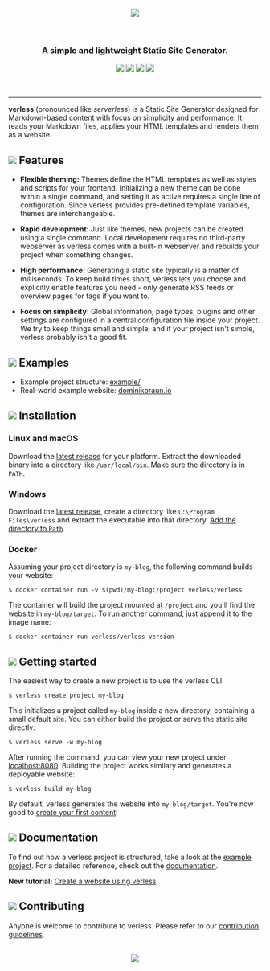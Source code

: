 <p align="center">
<br>
<br>
<br>
<img src="https://verless.dominikbraun.io/static/img/logo-github-v1.0.0.png">
<br>
<br>
<br>
</p>

<h3 align="center">A simple and lightweight Static Site Generator.</h3>

<p align="center">
<a href="https://circleci.com/gh/verless/verless"><img src="https://circleci.com/gh/verless/verless.svg?style=shield"></a>
<a href="https://www.codefactor.io/repository/github/verless/verless"><img src="https://www.codefactor.io/repository/github/verless/verless/badge" /></a>
<a href="https://github.com/verless/verless/releases"><img src="https://img.shields.io/github/v/release/verless/verless?sort=semver"></a>
<a href="LICENSE"><img src="https://img.shields.io/badge/license-Apache--2.0-brightgreen"></a>
<br>
<br>
<br>
</p>

---

**verless** (pronounced like _serverless_) is a Static Site Generator designed for Markdown-based content with focus on
simplicity and performance. It reads your Markdown files, applies your HTML templates and renders them as a website.

## <img src="https://verless.dominikbraun.io/static/img/list-icon-v1.0.0.png"> Features

* **Flexible theming:** Themes define the HTML templates as well as styles and scripts for your frontend. Initializing
a new theme can be done within a single command, and setting it as active requires a single line of configuration. Since
verless provides pre-defined template variables, themes are interchangeable.

* **Rapid development:** Just like themes, new projects can be created using a single command. Local development
requires no third-party webserver as verless comes with a built-in webserver and rebuilds your project when something
changes.

* **High performance:** Generating a static site typically is a matter of milliseconds. To keep build times short,
verless lets you choose and explicitly enable features you need - only generate RSS feeds or overview pages for tags if
you want to.

* **Focus on simplicity:** Global information, page types, plugins and other settings are configured in a central
configuration file inside your project. We try to keep things small and simple, and if your project isn't simple,
verless probably isn't a good fit.

## <img src="https://verless.dominikbraun.io/static/img/list-icon-v1.0.0.png"> Examples

* Example project structure: [example/](example)
* Real-world example website: [dominikbraun.io](https://dominikbraun.io)

## <img src="https://verless.dominikbraun.io/static/img/list-icon-v1.0.0.png"> Installation

### Linux and macOS

Download the [latest release](https://github.com/verless/verless/releases) for your platform. Extract the
downloaded binary into a directory like `/usr/local/bin`. Make sure the directory is in `PATH`.

### Windows

Download the [latest release](https://github.com/verless/verless/releases), create a directory like
`C:\Program Files\verless` and extract the executable into that directory.
[Add the directory to `Path`](https://www.computerhope.com/issues/ch000549.htm).

### Docker

Assuming your project directory is `my-blog`, the following command builds your website:

```shell script
$ docker container run -v $(pwd)/my-blog:/project verless/verless
```

The container will build the project mounted at `/project` and you'll find the website in `my-blog/target`. To run
another command, just append it to the image name:

```shell script
$ docker container run verless/verless version
```

## <img src="https://verless.dominikbraun.io/static/img/list-icon-v1.0.0.png"> Getting started

The easiest way to create a new project is to use the verless CLI:

```shell script
$ verless create project my-blog
```

This initializes a project called `my-blog` inside a new directory, containing a small default site. You can either
build the project or serve the static site directly:

```shell script
$ verless serve -w my-blog
```

After running the command, you can view your new project under [localhost:8080](http://localhost:8080). Building the
project works similary and generates a deployable website:

```shell script
$ verless build my-blog
```

By default, verless generates the website into `my-blog/target`. You're now good to [create your first content](docs)!

## <img src="https://verless.dominikbraun.io/static/img/list-icon-v1.0.0.png"> Documentation

To find out how a verless project is structured, take a look at the [example project](example). For a detailed
reference, check out the [documentation](docs).

**New tutorial:** [Create a website using verless](docs/create-a-website-using-verless.md)

## <img src="https://verless.dominikbraun.io/static/img/list-icon-v1.0.0.png"> Contributing

Anyone is welcome to contribute to verless. Please refer to our [contribution guidelines](CONTRIBUTING.md).

<p align="center">
<br>
<a href="https://github.com/verless/verless">
<img src="https://verless.dominikbraun.io/static/img/logo-footer-v1.0.0.png">
</a>
</p>
